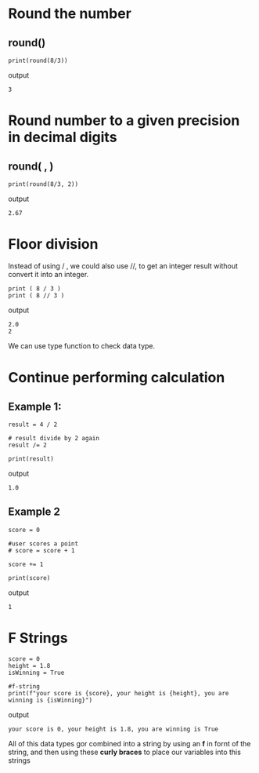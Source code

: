 # Round the number
## round()

    print(round(8/3))

output

    3
    
# Round number to a given precision in decimal digits
## round( , )

    print(round(8/3, 2))

output

    2.67
    
# Floor division
Instead of using / , we could also use //, to get an integer result without convert it into an integer.

    print ( 8 / 3 )
    print ( 8 // 3 )

output

    2.0
    2

We can use type function to check data type.

# Continue performing calculation

## Example 1:

    result = 4 / 2

    # result divide by 2 again
    result /= 2

    print(result)

output

    1.0
    
## Example 2

    score = 0

    #user scores a point
    # score = score + 1

    score += 1

    print(score)

output

    1

# F Strings

    score = 0
    height = 1.8
    isWinning = True

    #f-string 
    print(f"your score is {score}, your height is {height}, you are winning is {isWinning}")
    
output

    your score is 0, your height is 1.8, you are winning is True
    
All of this data types gor combined into a string by using an **f** in fornt of the string, and then using these **curly braces** to place our variables into this strings
